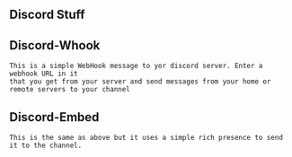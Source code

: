 ## Discord Stuff

## Discord-Whook
```
This is a simple WebHook message to yor discord server. Enter a webhook URL in it
that you get from your server and send messages from your home or remote servers to your channel
```
## Discord-Embed
```
This is the same as above but it uses a simple rich presence to send it to the channel.
```
